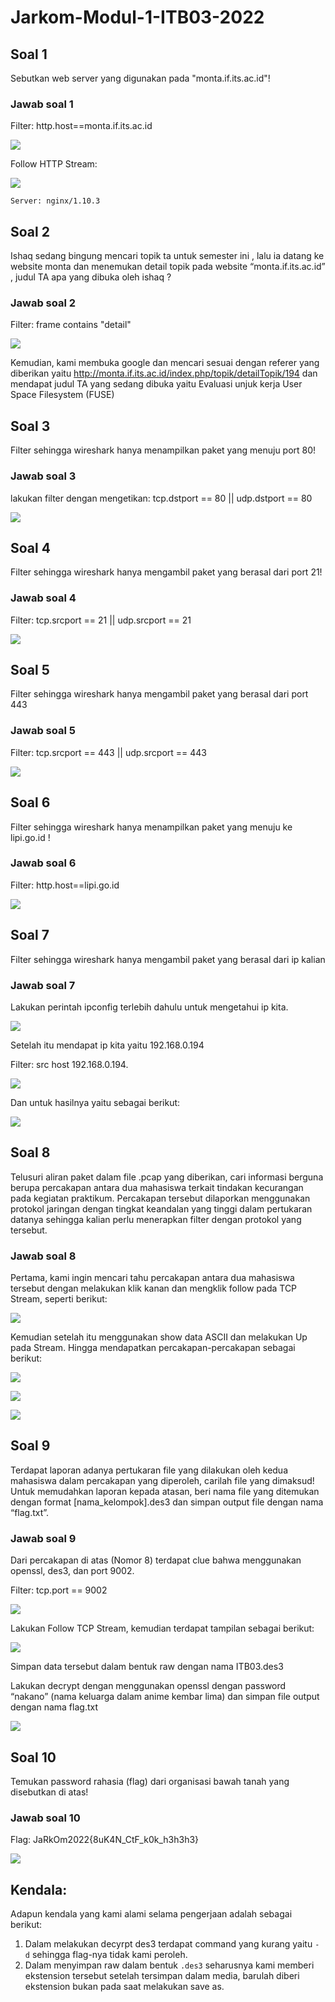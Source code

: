 # Jarkom-Modul-1-ITB03-2022

## Soal 1
Sebutkan web server yang digunakan pada "monta.if.its.ac.id"! 

### Jawab soal 1
Filter: http.host==monta.if.its.ac.id

![](gambar/Picture1.png)

Follow HTTP Stream:

![](gambar/Picture2.png)

`Server: nginx/1.10.3`

## Soal 2
Ishaq sedang bingung mencari topik ta untuk semester ini , lalu ia datang ke website monta dan menemukan detail topik pada website “monta.if.its.ac.id” , judul TA apa yang dibuka oleh ishaq ?

### Jawab soal 2
Filter: frame contains "detail"

![](gambar/Picture3.png)

Kemudian, kami membuka google dan mencari sesuai dengan referer yang diberikan yaitu http://monta.if.its.ac.id/index.php/topik/detailTopik/194 dan mendapat judul TA yang sedang dibuka yaitu Evaluasi unjuk kerja User Space Filesystem (FUSE)

## Soal 3
Filter sehingga wireshark hanya menampilkan paket yang menuju port 80! 

### Jawab soal 3
lakukan filter dengan mengetikan: tcp.dstport == 80 || udp.dstport == 80

![](gambar/Picture4.png)

## Soal 4
Filter sehingga wireshark hanya mengambil paket yang berasal dari port 21!

### Jawab soal 4
Filter: tcp.srcport == 21 || udp.srcport == 21

![](gambar/Picture5.png)

## Soal 5
Filter sehingga wireshark hanya mengambil paket yang berasal dari port 443

### Jawab soal 5
Filter: tcp.srcport == 443 || udp.srcport == 443

![](gambar/Picture6.png)

## Soal 6
Filter sehingga wireshark hanya menampilkan paket yang menuju ke lipi.go.id !

### Jawab soal 6
Filter: http.host==lipi.go.id

![](gambar/Picture7.png)

## Soal 7
Filter sehingga wireshark hanya mengambil paket yang berasal dari ip kalian

### Jawab soal 7
Lakukan perintah ipconfig terlebih dahulu untuk mengetahui ip kita.

![](gambar/Picture8.png)

Setelah itu mendapat ip kita yaitu 192.168.0.194

Filter: src host  192.168.0.194.


![](gambar/Picture9.png)

Dan untuk hasilnya yaitu sebagai berikut:

![](gambar/Picture10.png)

## Soal 8
Telusuri aliran paket dalam file .pcap yang diberikan, cari informasi berguna berupa percakapan antara dua mahasiswa terkait tindakan kecurangan pada kegiatan praktikum. Percakapan tersebut dilaporkan menggunakan protokol jaringan dengan tingkat keandalan yang tinggi dalam pertukaran datanya sehingga kalian perlu menerapkan filter dengan protokol yang tersebut.

### Jawab soal 8
Pertama, kami ingin mencari tahu percakapan antara dua mahasiswa tersebut dengan melakukan klik kanan dan mengklik follow pada TCP Stream, seperti berikut:

![](gambar/Picture11.png)

Kemudian setelah itu menggunakan show data ASCII dan melakukan Up pada Stream. Hingga mendapatkan percakapan-percakapan sebagai berikut: 

![](gambar/Picture12.png)

![](gambar/Picture13.png)

![](gambar/Picture14.png)


## Soal 9
Terdapat laporan adanya pertukaran file yang dilakukan oleh kedua mahasiswa dalam percakapan yang diperoleh, carilah file yang dimaksud! Untuk memudahkan laporan kepada atasan, beri nama file yang ditemukan dengan format [nama_kelompok].des3 dan simpan output file dengan nama “flag.txt”.

### Jawab soal 9
Dari percakapan di atas (Nomor 8) terdapat clue bahwa menggunakan openssl, des3, dan port 9002.

Filter: tcp.port == 9002

![](gambar/Picture15.png)

Lakukan Follow TCP Stream, kemudian terdapat tampilan sebagai berikut:

![](gambar/Picture16.png)

Simpan data tersebut dalam bentuk raw dengan nama ITB03.des3

Lakukan decrypt dengan menggunakan openssl dengan password “nakano” (nama keluarga dalam anime kembar lima) dan simpan file output dengan nama flag.txt

![](gambar/Picture17.png)

## Soal 10
Temukan password rahasia (flag) dari organisasi bawah tanah yang disebutkan di atas!

### Jawab soal 10
Flag: JaRkOm2022{8uK4N_CtF_k0k_h3h3h3}     

![](gambar/Picture18.png)


## Kendala:
Adapun kendala yang kami alami selama pengerjaan adalah sebagai berikut:
1. Dalam melakukan decyrpt des3 terdapat command yang kurang yaitu `- d` sehingga flag-nya tidak kami peroleh.
2. Dalam menyimpan raw dalam bentuk `.des3` seharusnya kami memberi ekstension tersebut setelah tersimpan dalam media, barulah diberi ekstension bukan pada saat melakukan save as.
